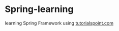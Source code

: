 # Spring-learning

learning Spring Framework using <a href="tutorialspoint.com/spring">tutorialspoint.com</a>
